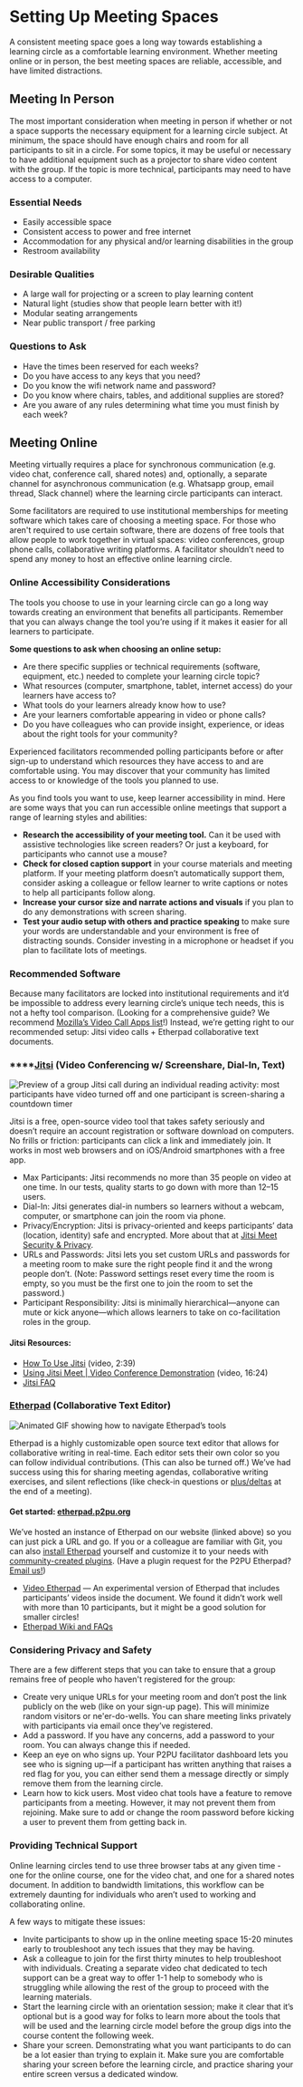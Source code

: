 # Setting Up Meeting Spaces

A consistent meeting space goes a long way towards establishing a learning circle as a comfortable learning environment. Whether meeting online or in person, the best meeting spaces are reliable, accessible, and have limited distractions.

## Meeting In Person

The most important consideration when meeting in person if whether or not a space supports the necessary equipment for a learning circle subject. At minimum, the space should have enough chairs and room for all participants to sit in a circle. For some topics, it may be useful or necessary to have additional equipment such as a projector to share video content with the group. If the topic is more technical, participants may need to have access to a computer.

### **Essential Needs**

* Easily accessible space
* Consistent access to power and free internet
* Accommodation for any physical and/or learning disabilities in the group
* Restroom availability

### **Desirable Qualities**

* A large wall for projecting or a screen to play learning content
* Natural light (studies show that people learn better with it!)
* Modular seating arrangements
* Near public transport / free parking

### **Questions to Ask**

* Have the times been reserved for each weeks?
* Do you have access to any keys that you need?
* Do you know the wifi network name and password?
* Do you know where chairs, tables, and additional supplies are stored?
* Are you aware of any rules determining what time you must finish by each week?

## Meeting Online

Meeting virtually requires a place for synchronous communication (e.g. video chat, conference call, shared notes) and, optionally, a separate channel for asynchronous communication (e.g. Whatsapp group, email thread, Slack channel) where the learning circle participants can interact.

Some facilitators are required to use institutional memberships for meeting software which takes care of choosing a meeting space. For those who aren't required to use certain software, there are dozens of free tools that allow people to work together in virtual spaces: video conferences, group phone calls, collaborative writing platforms. A facilitator shouldn’t need to spend any money to host an effective online learning circle.

### Online Accessibility Considerations

The tools you choose to use in your learning circle can go a long way towards creating an environment that benefits all participants. Remember that you can always change the tool you’re using if it makes it easier for all learners to participate.&#x20;

**Some questions to ask when choosing an online setup:**

* Are there specific supplies or technical requirements (software, equipment, etc.) needed to complete your learning circle topic?&#x20;
* What resources (computer, smartphone, tablet, internet access) do your learners have access to?&#x20;
* What tools do your learners already know how to use?
* Are your learners comfortable appearing in video or phone calls?
* Do you have colleagues who can provide insight, experience, or ideas about the right tools for your community?

Experienced facilitators recommended polling participants before or after sign-up to understand which resources they have access to and are comfortable using. You may discover that your community has limited access to or knowledge of the tools you planned to use.&#x20;

As you find tools you want to use, keep learner accessibility in mind. Here are some ways that you can run accessible online meetings that support a range of learning styles and abilities:

* **Research the accessibility of your meeting tool.** Can it be used with assistive technologies like screen readers? Or just a keyboard, for participants who cannot use a mouse?
* **Check for closed caption support** in your course materials and meeting platform. If your meeting platform doesn’t automatically support them, consider asking a colleague or fellow learner to write captions or notes to help all participants follow along.
* **Increase your cursor size and narrate actions and visuals** if you plan to do any demonstrations with screen sharing.&#x20;
* **Test your audio setup with others and practice speaking** to make sure your words are understandable and your environment is free of distracting sounds. Consider investing in a microphone or headset if you plan to facilitate lots of meetings.

### **Recommended Software**

Because many facilitators are locked into institutional requirements and it’d be impossible to address every learning circle’s unique tech needs, this is not a hefty tool comparison. (Looking for a comprehensive guide? We recommend [Mozilla’s Video Call Apps list](https://foundation.mozilla.org/en/privacynotincluded/categories/video-call-apps/)!) Instead, we’re getting right to our recommended setup: Jitsi video calls + Etherpad collaborative text documents.

### ****[**Jitsi**](https://meet.jit.si) **(Video Conferencing w/ Screenshare, Dial-In, Text)**

![Preview of a group Jitsi call during an individual reading activity: most participants have video turned off and one participant is screen-sharing a countdown timer](https://lh5.googleusercontent.com/CP8yTAy6Q4e-j3eJdL\_XXYQvCCRie2iQ9EwMiS64j898aBL7mi8Y9W7iadTCrLoBqtLn9Az\_\_j5Jy8YeophAhERa-nM1U2RAOPdD870vcSmTnzcJ335-mCgz1ggoExAEsr3Fki\_E)

Jitsi is a free, open-source video tool that takes safety seriously and doesn’t require an account registration or software download on computers. No frills or friction: participants can click a link and immediately join. It works in most web browsers and on iOS/Android smartphones with a free app.&#x20;

* Max Participants: Jitsi recommends no more than 35 people on video at one time. In our tests, quality starts to go down with more than 12–15 users.&#x20;
* Dial-In: Jitsi generates dial-in numbers so learners without a webcam, computer, or smartphone can join the room via phone.
* Privacy/Encryption: Jitsi is privacy-oriented and keeps participants’ data (location, identity) safe and encrypted. More about that at [Jitsi Meet Security & Privacy](https://jitsi.org/security/).
* URLs and Passwords: Jitsi lets you set custom URLs and passwords for a meeting room to make sure the right people find it and the wrong people don’t. (Note: Password settings reset every time the room is empty, so you must be the first one to join the room to set the password.)
* Participant Responsibility: Jitsi is minimally hierarchical—anyone can mute or kick anyone—which allows learners to take on co-facilitation roles in the group.

#### Jitsi Resources:&#x20;

* [How To Use Jitsi](https://www.youtube.com/watch?v=e-31LT0zQK4) (video, 2:39)
* [Using Jitsi Meet | Video Conference Demonstration](https://www.youtube.com/watch?v=3Iwiwq7eofE\&list=RDCMUCx-ljiKQcLSd8\_4AFi\_yaIw\&start\_radio=1\&t=23) (video, 16:24)
* [Jitsi FAQ](https://jitsi.org/user-faq/)

### [Etherpad](https://etherpad.org) (Collaborative Text Editor)

![Animated GIF showing how to navigate Etherpad’s tools](https://lh3.googleusercontent.com/u7c0p3yLCk2K9gSDlUWGJr2dUdr7tx-Qfeo2XaZtC2IeDGTjuzKVvG9PR8fUkPTJP3hWcD\_px0iVZDkQSfjXzeUwniBosqZ0PBVkKAukVVO-bFTbLEFny5fiecEtGz6zNTHM63u\_)

Etherpad is a highly customizable open source text editor that allows for collaborative writing in real-time. Each editor sets their own color so you can follow individual contributions. (This can also be turned off.) We’ve had success using this for sharing meeting agendas, collaborative writing exercises, and silent reflections (like check-in questions or [plus/deltas](https://docs.google.com/document/d/1l5Y96YTPbXay1iDgKiFoD-uA2AixvJNt3a380L0yOWc/edit#heading=h.ikjjxp4uht5f) at the end of a meeting).

#### Get started: [etherpad.p2pu.org](https://etherpad.p2pu.org)

We’ve hosted an instance of Etherpad on our website (linked above) so you can just pick a URL and go. If you or a colleague are familiar with Git, you can also [install Etherpad](https://github.com/ether/etherpad-lite#installation) yourself and customize it to your needs with [community-created plugins](https://static.etherpad.org/index.html). (Have a plugin request for the P2PU Etherpad? [Email us!](mailto:thepeople@p2pu.org))

* [Video Etherpad](https://video.etherpad.com) — An experimental version of Etherpad that includes participants’ videos inside the document. We found it didn’t work well with more than 10 participants, but it might be a good solution for smaller circles!
* [Etherpad Wiki and FAQs](https://github.com/ether/etherpad-lite/wiki)

### Considering Privacy and Safety

There are a few different steps that you can take to ensure that a group remains free of people who haven't registered for the group:

* Create very unique URLs for your meeting room and don’t post the link publicly on the web (like on your sign-up page). This will minimize random visitors or ne'er-do-wells. You can share meeting links privately with participants via email once they’ve registered.&#x20;
* Add a password. If you have any concerns, add a password to your room. You can always change this if needed.&#x20;
* Keep an eye on who signs up. Your P2PU facilitator dashboard lets you see who is signing up—if a participant has written anything that raises a red flag for you, you can either send them a message directly or simply remove them from the learning circle.&#x20;
* Learn how to kick users. Most video chat tools have a feature to remove participants from a meeting. However, it may not prevent them from rejoining. Make sure to add or change the room password before kicking a user to prevent them from getting back in.

### **Providing Technical Support**

‌Online learning circles tend to use three browser tabs at any given time - one for the online course, one for the video chat, and one for a shared notes document. In addition to bandwidth limitations, this workflow can be extremely daunting for individuals who aren’t used to working and collaborating online.&#x20;

A few ways to mitigate these issues:

* Invite participants to show up in the online meeting space 15-20 minutes early to troubleshoot any tech issues that they may be having.
* Ask a colleague to join for the first thirty minutes to help troubleshoot with individuals. Creating a separate video chat dedicated to tech support can be a great way to offer 1-1 help to somebody who is struggling while allowing the rest of the group to proceed with the learning materials.
* Start the learning circle with an orientation session; make it clear that it’s optional but is a good way for folks to learn more about the tools that will be used and the learning circle model before the group digs into the course content the following week.
* Share your screen. Demonstrating what you want participants to do can be a lot easier than trying to explain it. Make sure you are comfortable sharing your screen before the learning circle, and practice sharing your entire screen versus a dedicated window.

###

